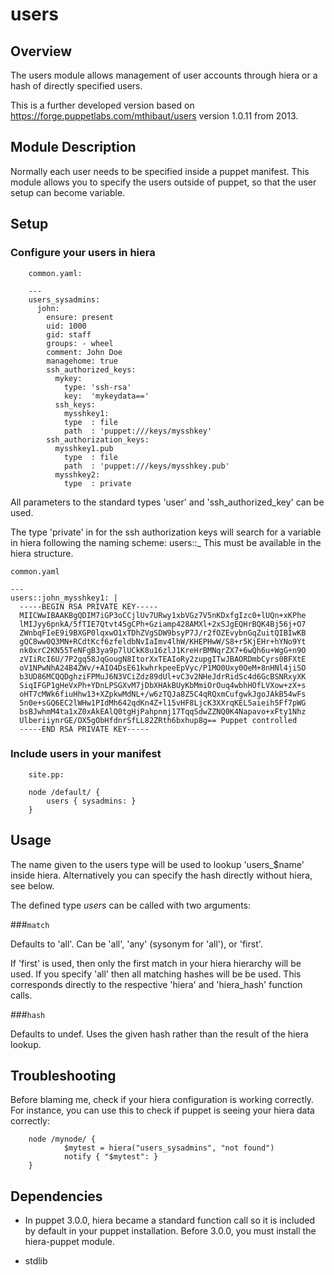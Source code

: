 users
====

Overview
--------

The users module allows management of user accounts through hiera or a
hash of directly specified users.

This is a further developed version based on https://forge.puppetlabs.com/mthibaut/users version 1.0.11 from 2013.

Module Description
-------------------

Normally each user needs to be specified inside a puppet manifest. This module
allows you to specify the users outside of puppet, so that the user setup can
become variable.

Setup
-----

### Configure your users in hiera

        common.yaml:

        ---
        users_sysadmins:
          john:
            ensure: present
            uid: 1000
            gid: staff
            groups: - wheel
            comment: John Doe
            managehome: true
            ssh_authorized_keys:
              mykey:
                type: 'ssh-rsa'
                key:  'mykeydata=='
              ssh_keys:
                mysshkey1:
                type  : file
                path  : 'puppet:///keys/mysshkey'
            ssh_authorization_keys:
              mysshkey1.pub
                type  : file
                path  : 'puppet:///keys/mysshkey.pub'
              mysshkey2:
                type  : private

All parameters to the standard types 'user' and 'ssh_authorized_key' can be used.

The type 'private' in for the ssh authorization keys will search for a variable
in hiera following the naming scheme: users::<username>_<keyname>
This must be available in the hiera structure.

    common.yaml

    ---
    users::john_mysshkey1: |
      -----BEGIN RSA PRIVATE KEY-----
      MIICWwIBAAKBgQDIM7iGP3oCCjlUv7URwy1xbVGz7V5nKDxfgIzc0+lUQn+xKPhe
      lMIJyy6pnkA/5fTIE7Qtvt45gCPh+Gziamp428AMXl+2xSJgEQHrBQK4Bj56j+O7
      ZWnbqFIeE9i9BXGP0lqxwO1xTDhZVgSDW9bsyP7J/r2fOZEvybnGqZuitQIBIwKB
      gQC8ww0Q3MN+RCdtKcf6zfeldbNvIaImv4lhW/KHEPHwW/S8+r5KjEHr+hYNo9Yt
      nk0xrC2KN55TeNFgB3ya9p7lUCkK8u16zlJ1KreHrBMNqrZX7+6wQh6u+WgG+n9O
      zVIiRcI6U/7P2gq58JqGougN8ItorXxTEAIoRy2zupgITwJBAORDmbCyrs0BFXtE
      oV1NPwNhA24B4ZWv/+AIO4DsE61kwhrkpeeEpVyc/P1MO0Uxy0OeM+8nHNl4jiSO
      b3UD86MCQQDghziFPMuJ6N3VCiZdz89dUl+vC3v2NHeJdrRidSc4d6GcBSNRxyXK
      SiqIFGP1gHeVxPh+YDnLPSGXvM7jDbXHAkBUyKbMmiOrOuq4wbhHOfLVXow+zX+s
      oHT7cMWk6fiuHhw13+XZpkwMdNL+/w6zTQJa8Z5C4qRQxmCufgwkJgoJAkB54wFs
      5n0e+sGQ6EC2lWHw1PIdMh642qdKn4Z+l15vHF8LjcK3XXrqKEL5aieih5Ff7pWG
      bsBJwhmM4ta1xZ0xAkEAlQ0tgHjPahpnmj17TqqSdwZZNQ0K4Napavo+xFty1Nhz
      UlberiiynrGE/OX5gObHfdnrSfLL82ZRth6bxhup8g== Puppet controlled
      -----END RSA PRIVATE KEY-----


### Include users in your manifest

        site.pp:

        node /default/ {
            users { sysadmins: }
        }

Usage
------

The name given to the users type will be used to lookup 'users_$name' inside
hiera. Alternatively you can specify the hash directly without hiera, see
below.

The defined type *users* can be called with two arguments:

###`match`

Defaults to 'all'. Can be 'all', 'any' (sysonym for 'all'), or 'first'.

If 'first' is used, then only the first match in your hiera hierarchy will be
used. If you specify 'all' then all matching hashes will be be used. This
corresponds directly to the respective 'hiera' and 'hiera_hash' function calls.

###`hash`

Defaults to undef. Uses the given hash rather than the result of the hiera
lookup.

Troubleshooting
---------------

Before blaming me, check if your hiera configuration is working correctly.
For instance, you can use this to check if puppet is seeing your hiera data
correctly:

        node /mynode/ {
                $mytest = hiera("users_sysadmins", "not found")
                notify { "$mytest": }
        }


Dependencies
------------

* In puppet 3.0.0, hiera became a standard function call so it is included by
  default in your puppet installation. Before 3.0.0, you must install the
  hiera-puppet module.

* stdlib
